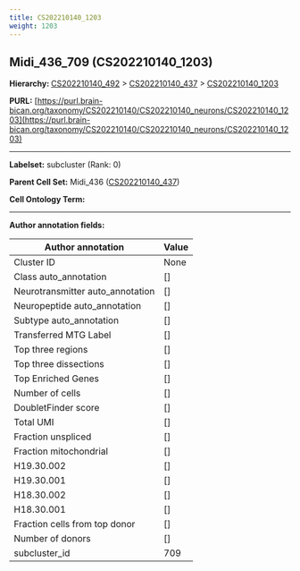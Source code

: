 ```yaml
---
title: CS202210140_1203
weight: 1203
---
```

## Midi_436_709 (CS202210140_1203)
<b>Hierarchy: </b>
[CS202210140_492](../CS202210140_492) >
[CS202210140_437](../CS202210140_437) >
[CS202210140_1203](../CS202210140_1203)

**PURL:** [https://purl.brain-bican.org/taxonomy/CS202210140/CS202210140_neurons/CS202210140_1203](https://purl.brain-bican.org/taxonomy/CS202210140/CS202210140_neurons/CS202210140_1203)

---


**Labelset:** subcluster (Rank: 0)

**Parent Cell Set:** Midi_436 ([CS202210140_437](../CS202210140_437))



**Cell Ontology Term:** 

[MARKER GENES.]: #


---

[TRANSFERRED ANNOTATIONS.]: #


[AUTHOR ANNOTATION FIELDS.]: #


**Author annotation fields:**

| Author annotation | Value |
|-------------------|-------|
|Cluster ID|None|
|Class auto_annotation|[]|
|Neurotransmitter auto_annotation|[]|
|Neuropeptide auto_annotation|[]|
|Subtype auto_annotation|[]|
|Transferred MTG Label|[]|
|Top three regions|[]|
|Top three dissections|[]|
|Top Enriched Genes|[]|
|Number of cells|[]|
|DoubletFinder score|[]|
|Total UMI|[]|
|Fraction unspliced|[]|
|Fraction mitochondrial|[]|
|H19.30.002|[]|
|H19.30.001|[]|
|H18.30.002|[]|
|H18.30.001|[]|
|Fraction cells from top donor|[]|
|Number of donors|[]|
|subcluster_id|709|
